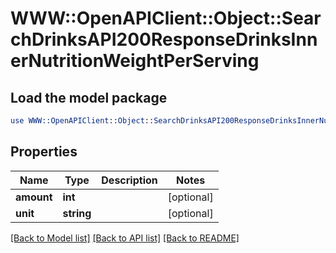 # WWW::OpenAPIClient::Object::SearchDrinksAPI200ResponseDrinksInnerNutritionWeightPerServing

## Load the model package
```perl
use WWW::OpenAPIClient::Object::SearchDrinksAPI200ResponseDrinksInnerNutritionWeightPerServing;
```

## Properties
Name | Type | Description | Notes
------------ | ------------- | ------------- | -------------
**amount** | **int** |  | [optional] 
**unit** | **string** |  | [optional] 

[[Back to Model list]](../README.md#documentation-for-models) [[Back to API list]](../README.md#documentation-for-api-endpoints) [[Back to README]](../README.md)


